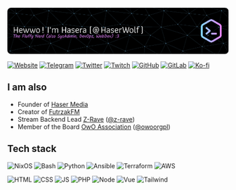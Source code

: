 ![Header](./header.png)

[![Website](https://img.shields.io/badge/website-000000?style=for-the-badge&logo=About.me&logoColor=white)](https://haserwolf.com)
[![Telegram](https://img.shields.io/badge/Telegram-2CA5E0?style=for-the-badge&logo=telegram&logoColor=white)](https://t.me/haserwolfcom)
[![Twitter](https://img.shields.io/badge/Twitter-1DA1F2?style=for-the-badge&logo=twitter&logoColor=white)](https://twitter.com/haserwolf)
[![Twitch](https://img.shields.io/badge/Twitch-9146FF?style=for-the-badge&logo=twitch&logoColor=white)](https://twitch.tv/haserwolf)
[![GitHub](https://img.shields.io/badge/GitHub-100000?style=for-the-badge&logo=github&logoColor=white)](https://github.com/haserwolf)
[![GitLab](https://img.shields.io/badge/GitLab-330F63?style=for-the-badge&logo=gitlab&logoColor=white)](https://git.she-wolf.dev/haserwolf)
[![Ko-fi](https://img.shields.io/badge/Ko--fi-F16061?style=for-the-badge&logo=ko-fi&logoColor=white)](https://ko-fi.com/hasermedia)

## I am also
- Founder of [Haser Media](https://hasermedia.org)
- Creator of [FutrzakFM](https://futrzakfm.pl)
- Stream Backend Lead [Z-Rave](https://zrave.club) ([@z-rave](https://github.com/z-rave))
- Member of the Board [OwO Association](https://owo.org.pl) ([@owoorgpl](https://github.com/owoorgpl))

## Tech stack
![NixOS](https://img.shields.io/badge/NixOS-5277C3?style=for-the-badge&logo=nixos&logoColor=white)
![Bash](https://img.shields.io/badge/Shell_Script-121011?style=for-the-badge&logo=gnu-bash&logoColor=white)
![Python](https://img.shields.io/badge/Python-3776AB?style=for-the-badge&logo=python&logoColor=white)
![Ansible](https://img.shields.io/badge/ansible-%231A1918.svg?style=for-the-badge&logo=ansible&logoColor=white)
![Terraform](https://img.shields.io/badge/terraform-%235835CC.svg?style=for-the-badge&logo=terraform&logoColor=white)
![AWS](https://img.shields.io/badge/Amazon_AWS-232F3E?style=for-the-badge&logo=amazon-aws&logoColor=white)

![HTML](https://img.shields.io/badge/HTML5-E34F26?style=for-the-badge&logo=html5&logoColor=white)
![CSS](https://img.shields.io/badge/CSS3-1572B6?style=for-the-badge&logo=css3&logoColor=white)
![JS](https://img.shields.io/badge/JavaScript-F7DF1E?style=for-the-badge&logo=JavaScript&logoColor=white)
![PHP](https://img.shields.io/badge/PHP-777BB4?style=for-the-badge&logo=php&logoColor=white)
![Node](https://img.shields.io/badge/Node.js-43853D?style=for-the-badge&logo=node.js&logoColor=white)
![Vue](https://img.shields.io/badge/Vue.js-35495E?style=for-the-badge&logo=vue.js&logoColor=4FC08D)
![Tailwind](https://img.shields.io/badge/Tailwind_CSS-38B2AC?style=for-the-badge&logo=tailwind-css&logoColor=white)

